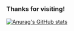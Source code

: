 ### Thanks for visiting!

[![Anurag's GitHub stats](https://github-readme-stats.vercel.app/api?username=jzolo22&theme=buefy)](https://github.com/anuraghazra/github-readme-stats)


